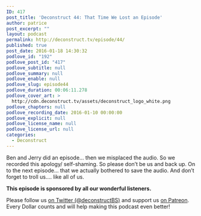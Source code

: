 ```yaml
---
ID: 417
post_title: 'Deconstruct 44: That Time We Lost an Episode'
author: patrice
post_excerpt: ""
layout: podcast
permalink: http://deconstruct.tv/episode/44/
published: true
post_date: 2016-01-18 14:30:32
podlove_id: "192"
podlove_post_id: "417"
podlove_subtitle: null
podlove_summary: null
podlove_enable: null
podlove_slug: episode44
podlove_duration: 00:06:11.278
podlove_cover_art: >
  http://cdn.deconstruct.tv/assets/deconstruct_logo_white.png
podlove_chapters: null
podlove_recording_date: 2016-01-10 00:00:00
podlove_explicit: null
podlove_license_name: null
podlove_license_url: null
categories:
  - Deconstruct
---
```

<p>Ben and Jerry did an episode… then we misplaced the audio.  So we recorded this apology/ self-shaming.   So please don’t be us and back up.  On to the next episode… that we actually bothered to save the audio.  And don’t forget to troll us…. like all of us.</p>
<p><strong>This episode is sponsored by all our wonderful listeners.</strong>
</p>
<p>
Please follow us <a href="http://twitter.com/deconstructBS">on Twitter (@deconstructBS)</a> and support us <a href="http://patreon.com/deconstruct">on Patreon</a>. Every Dollar counts and will help making this podcast even better!
</p>
